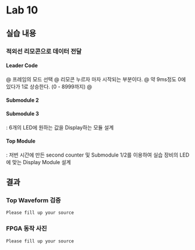 # Lab 10

## 실습 내용

### **적외선 리모콘으로 데이터 전달**

#### **Leader Code** 
@ 프레임의 모드 선택
@ 리모콘 누르자 마자 시작되는 부분이다.
@ 약 9ms정도 0에 있다가 1로 상승한다. (0 - 8999까지)
@

#### **Submodule 2**

#### **Submodule 3**
: 6개의 LED에 원하는 값을 Display하는 모듈 설계

#### **Top Module**
: 저번 시간에 만든 second counter  및 Submodule 1/2를 이용하여  실습 장비의 LED에 맞는 Display Module 설계


## 결과
### **Top Waveform 검증**
 
 `Please fill up your source`

     
### **FPGA 동작 사진**
 
`Please fill up your source`

<!--stackedit_data:
eyJoaXN0b3J5IjpbLTE5NjA1OTI2NjcsLTE4NDYxNzk4NjUsLT
IwODg3NDY2MTIsLTMwMzA1MjM4MV19
-->
